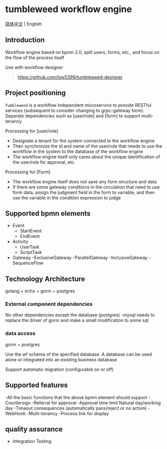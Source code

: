 # tumbleweed workflow engine

[简体中文](./README.md) | English

## Introduction

Workflow engine based on bpmn 2.0, split users, forms, etc., and focus on the flow of the process itself

Use with workflow designer
> https://github.com/lzw5399/tumbleweed-designer

## Project positioning

`Tumbleweed` is a workflow independent microservice to provide RESTful services (subsequent to consider changing to grpc-gateway form). Separate dependencies such as [user/role] and [form] to support multi-tenancy

Processing for [user/role]
- Designate a tenant for the system connected to the workflow engine
- Then synchronize the id and name of the user/role that needs to use the workflow in the system to the database of the workflow engine
- The workflow engine itself only cares about the unique identification of the user/role for approval, etc.

Processing for [Form]
- The workflow engine itself does not save any form structure and data
- If there are some gateway conditions in the circulation that need to use form data, assign the judgment field in the form to variable, and then use the variable in the condition expression to judge

## Supported bpmn elements

- Event
   - StartEvent
   - EndEvent
- Activity
   - UserTask
   - ScriptTask
- Gateway
   -ExclusiveGateway
   -ParallelGateway
   -InclusiveGateway
-SequenceFlow

## Technology Architecture

golang + echo + gorm + postgres

### External component dependencies

No other dependencies except the database (postgres)
-mysql needs to replace the driver of gorm and make a small modification to some sql

### data access

gorm + postgres

Use the wf schema of the specified database. A database can be used alone or integrated into an existing business database

Support automatic migration (configurable on or off)

## Supported features

-All the basic functions that the above bpmn element should support
-Countersign
-Referral for approval
-Approval time limit Natural day/working day
   -Timeout consequences (automatically pass/reject or no action)
-WebHook
-Multi-tenancy
-Process link for display

## quality assurance

- Integration Testing
